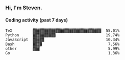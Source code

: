 ### Hi, I'm Steven.

#### Coding activity (past 7 days)
```
TeX         ▓▓▓▓▓▓▓▓▓▓▓▓▓▓▓▓▓▓▓▓▓▓▓▓▓▓▓▓▓▓  55.01%
Python      ▓▓▓▓▓▓▓▓▓▓                      19.74%
JavaScript  ▓▓▓▓▓                           10.34%
Bash        ▓▓▓▓                             7.56%
other       ▓▓▓                              5.99%
Go                                           1.36%
```
